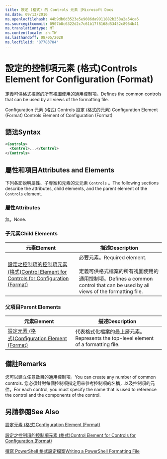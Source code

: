 ```yaml
---
title: 設定 (格式) 的 Controls 元素 |Microsoft Docs
ms.date: 09/13/2016
ms.openlocfilehash: 44b9db0d3523e5e9086da9911882b258a2a54ca6
ms.sourcegitcommit: 0907b8c6322d2c7c61b17f8168d53452c8964b41
ms.translationtype: MT
ms.contentlocale: zh-TW
ms.lasthandoff: 08/05/2020
ms.locfileid: "87783784"
---
```

# <a name="controls-element-for-configuration-format"></a><span data-ttu-id="d186a-102">設定的控制項元素 (格式)</span><span class="sxs-lookup"><span data-stu-id="d186a-102">Controls Element for Configuration (Format)</span></span>

<span data-ttu-id="d186a-103">定義可供格式檔案的所有視圖使用的通用控制項。</span><span class="sxs-lookup"><span data-stu-id="d186a-103">Defines the common controls that can be used by all views of the formatting file.</span></span>

<span data-ttu-id="d186a-104">Configuration 元素 (格式) Controls 設定 (格式的元素) </span><span class="sxs-lookup"><span data-stu-id="d186a-104">Configuration Element (Format) Controls Element of Configuration (Format)</span></span>

## <a name="syntax"></a><span data-ttu-id="d186a-105">語法</span><span class="sxs-lookup"><span data-stu-id="d186a-105">Syntax</span></span>

```xml
<Controls>
  <Control>...</Control>
</Controls>
```

## <a name="attributes-and-elements"></a><span data-ttu-id="d186a-106">屬性和項目</span><span class="sxs-lookup"><span data-stu-id="d186a-106">Attributes and Elements</span></span>

<span data-ttu-id="d186a-107">下列各節說明屬性、子專案和元素的父元素 `Controls` 。</span><span class="sxs-lookup"><span data-stu-id="d186a-107">The following sections describe the attributes, child elements, and the parent element of the `Controls` element.</span></span>

### <a name="attributes"></a><span data-ttu-id="d186a-108">屬性</span><span class="sxs-lookup"><span data-stu-id="d186a-108">Attributes</span></span>

<span data-ttu-id="d186a-109">無。</span><span class="sxs-lookup"><span data-stu-id="d186a-109">None.</span></span>

### <a name="child-elements"></a><span data-ttu-id="d186a-110">子元素</span><span class="sxs-lookup"><span data-stu-id="d186a-110">Child Elements</span></span>

|<span data-ttu-id="d186a-111">元素</span><span class="sxs-lookup"><span data-stu-id="d186a-111">Element</span></span>|<span data-ttu-id="d186a-112">描述</span><span class="sxs-lookup"><span data-stu-id="d186a-112">Description</span></span>|
|-------------|-----------------|
|[<span data-ttu-id="d186a-113">設定之控制項的控制項元素 (格式)</span><span class="sxs-lookup"><span data-stu-id="d186a-113">Control Element for Controls for Configuration (Format)</span></span>](./control-element-for-controls-for-configuration-format.md)|<span data-ttu-id="d186a-114">必要元素。</span><span class="sxs-lookup"><span data-stu-id="d186a-114">Required element.</span></span><br /><br /> <span data-ttu-id="d186a-115">定義可供格式檔案的所有視圖使用的通用控制項。</span><span class="sxs-lookup"><span data-stu-id="d186a-115">Defines a common control that can be used by all views of the formatting file.</span></span>|

### <a name="parent-elements"></a><span data-ttu-id="d186a-116">父項目</span><span class="sxs-lookup"><span data-stu-id="d186a-116">Parent Elements</span></span>

|<span data-ttu-id="d186a-117">元素</span><span class="sxs-lookup"><span data-stu-id="d186a-117">Element</span></span>|<span data-ttu-id="d186a-118">描述</span><span class="sxs-lookup"><span data-stu-id="d186a-118">Description</span></span>|
|-------------|-----------------|
|[<span data-ttu-id="d186a-119">設定元素 (格式)</span><span class="sxs-lookup"><span data-stu-id="d186a-119">Configuration Element (Format)</span></span>](./configuration-element-format.md)|<span data-ttu-id="d186a-120">代表格式化檔案的最上層元素。</span><span class="sxs-lookup"><span data-stu-id="d186a-120">Represents the top-level element of a formatting file.</span></span>|

## <a name="remarks"></a><span data-ttu-id="d186a-121">備註</span><span class="sxs-lookup"><span data-stu-id="d186a-121">Remarks</span></span>

<span data-ttu-id="d186a-122">您可以建立任意數目的通用控制項。</span><span class="sxs-lookup"><span data-stu-id="d186a-122">You can create any number of common controls.</span></span> <span data-ttu-id="d186a-123">您必須針對每個控制項指定用來參考控制項的名稱，以及控制項的元件。</span><span class="sxs-lookup"><span data-stu-id="d186a-123">For each control, you must specify the name that is used to reference the control and the components of the control.</span></span>

## <a name="see-also"></a><span data-ttu-id="d186a-124">另請參閱</span><span class="sxs-lookup"><span data-stu-id="d186a-124">See Also</span></span>

[<span data-ttu-id="d186a-125">設定元素 (格式)</span><span class="sxs-lookup"><span data-stu-id="d186a-125">Configuration Element (Format)</span></span>](./configuration-element-format.md)

[<span data-ttu-id="d186a-126">設定之控制項的控制項元素 (格式)</span><span class="sxs-lookup"><span data-stu-id="d186a-126">Control Element for Controls for Configuration (Format)</span></span>](./control-element-for-controls-for-configuration-format.md)

[<span data-ttu-id="d186a-127">撰寫 PowerShell 格式設定檔案</span><span class="sxs-lookup"><span data-stu-id="d186a-127">Writing a PowerShell Formatting File</span></span>](./writing-a-powershell-formatting-file.md)
